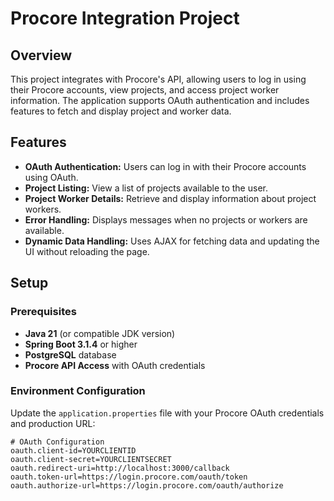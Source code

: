 # Procore Integration Project

## Overview

This project integrates with Procore's API, allowing users to log in using their Procore accounts, view projects, and access project worker information. The application supports OAuth authentication and includes features to fetch and display project and worker data.

## Features

- **OAuth Authentication:** Users can log in with their Procore accounts using OAuth.
- **Project Listing:** View a list of projects available to the user.
- **Project Worker Details:** Retrieve and display information about project workers.
- **Error Handling:** Displays messages when no projects or workers are available.
- **Dynamic Data Handling:** Uses AJAX for fetching data and updating the UI without reloading the page.

## Setup

### Prerequisites

- **Java 21** (or compatible JDK version)
- **Spring Boot 3.1.4** or higher
- **PostgreSQL** database
- **Procore API Access** with OAuth credentials

### Environment Configuration

Update the `application.properties` file with your Procore OAuth credentials and production URL:

```properties
# OAuth Configuration
oauth.client-id=YOURCLIENTID
oauth.client-secret=YOURCLIENTSECRET
oauth.redirect-uri=http://localhost:3000/callback
oauth.token-url=https://login.procore.com/oauth/token
oauth.authorize-url=https://login.procore.com/oauth/authorize
